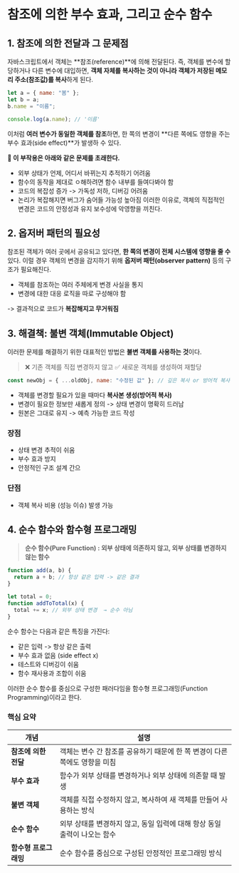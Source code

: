 # 참조에 의한 부수 효과, 그리고 순수 함수

## 1. 참조에 의한 전달과 그 문제점

자바스크립트에서 객체는 **참조(reference)**에 의해 전달된다.
즉, 객체를 변수에 할당하거나 다른 변수에 대입하면, **객체 자체를 복사하는 것이 아니라 객체가 저장된 메모리 주소(참조값)를 복사**하게 된다.

```js
let a = { name: "봄" };
let b = a;
b.name = "이름";

console.log(a.name); // '이름'
```

이처럼 **여러 변수가 동일한 객체를 참조**하면, 한 쪽의 변경이 **다른 쪽에도 영향을 주는 부수 효과(side effect)**가 발생하 수 있다.

**📌 이 부작용은 아래와 같은 문제를 초래한다.**

- 외부 상태가 언제, 어디서 바뀌는지 추적하기 어려움
- 함수의 동작을 제대로 ㅇ해하려면 함수 내부를 들여다봐야 함
- 코드의 복잡성 증가 -> 가독성 저하, 디버깅 어려움
- 논리가 복잡해지면 버그가 숨어들 가능성 높아짐
  이러한 이유로, 객체의 직접적인 변경은 코드의 안정성과 유지 보수성에 악영향을 끼친다.

## 2. 옵저버 패턴의 필요성

참조된 객체가 여러 곳에서 공유되고 있다면, **한 쪽의 변경이 전체 시스템에 영향을 줄 수** 있다. 이럴 경우 객체의 변경을 감지하기 위해 **옵저버 패턴(observer pattern)** 등의 구조가 필요해진다.

- 객체를 참조하는 여러 주체에게 변경 사실을 통지
- 변경에 대한 대응 로직을 따로 구성해야 함

-> 결과적으로 코드가 **복잡해지고 무거워짐**

## 3. 해결책: 불변 객체(Immutable Object)

이러한 문제를 해결하기 위한 대표적인 방법은 **불변 객체를 사용하는 것**이다.

> ❌ 기존 객체를 직접 변경하지 않고
> ✅ 새로운 객체를 생성하여 재할당

```js
const newObj = { ...oldObj, name: "수정된 값" }; // 깊은 복사 or 방어적 복사
```

- 객체를 변경할 필요가 있을 때마다 **복사본 생성(방어적 복사)**
- 변경이 필요한 정보만 새롭게 정의 -> 상태 변경이 명확히 드러남
- 원본은 그대로 유지 -> 예측 가능한 코드 작성

### 장점

- 상태 변경 추적이 쉬움
- 부수 효과 방지
- 안정적인 구조 설계 간으

### 단점

- 객체 복사 비용 (성능 이슈) 발생 가능

## 4. 순수 함수와 함수형 프로그래밍

> **순수 함수(Pure Function) : 외부 상태에 의존하지 않고, 외부 상태를 변경하지 않는 함수**

```js
function add(a, b) {
  return a + b; // 항상 같은 입력 -> 같은 결과
}
```

```js
let total = 0;
function addToTotal(x) {
  total += x; // 외부 상태 변경  → 순수 아님
}
```

순수 함수는 다음과 같은 특징을 가진다:

- 같은 입력 -> 항상 같은 출력
- 부수 효과 없음 (side effect x)
- 테스트와 디버깅이 쉬움
- 함수 재사용과 조합이 쉬움

이러한 순수 함수를 중심으로 구성한 패러다임을 함수형 프로그래밍(Function Programming)이라고 한다.

### 핵심 요약

| 개념                  | 설명                                                                       |
| --------------------- | -------------------------------------------------------------------------- |
| **참조에 의한 전달**  | 객체는 변수 간 참조를 공유하기 때문에 한 쪽 변경이 다른 쪽에도 영향을 미침 |
| **부수 효과**         | 함수가 외부 상태를 변경하거나 외부 상태에 의존할 때 발생                   |
| **불변 객체**         | 객체를 직접 수정하지 않고, 복사하여 새 객체를 만들어 사용하는 방식         |
| **순수 함수**         | 외부 상태를 변경하지 않고, 동일 입력에 대해 항상 동일 출력이 나오는 함수   |
| **함수형 프로그래밍** | 순수 함수를 중심으로 구성된 안정적인 프로그래밍 방식                       |

